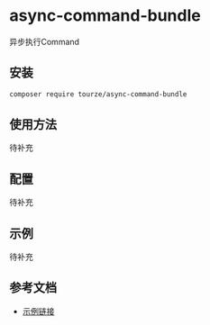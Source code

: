 # async-command-bundle

异步执行Command

## 安装

```bash
composer require tourze/async-command-bundle
```

## 使用方法

待补充

## 配置

待补充

## 示例

待补充

## 参考文档

- [示例链接](https://example.com)
